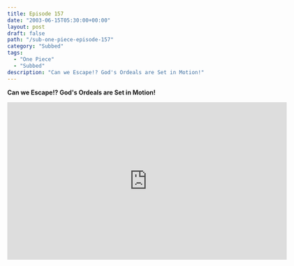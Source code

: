 ```yaml
---
title: Episode 157
date: "2003-06-15T05:30:00+00:00"
layout: post
draft: false
path: "/sub-one-piece-episode-157"
category: "Subbed"
tags:
  - "One Piece"
  - "Subbed"
description: "Can we Escape!? God's Ordeals are Set in Motion!"
---
```


**Can we Escape!? God's Ordeals are Set in Motion!**

<iframe width="640" height="360" src="https://www.rapidvideo.com/e/FXQE9OZQW5" frameborder="0" marginwidth=0 marginheight=0 scrolling=no allowfullscreen></iframe>

